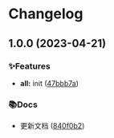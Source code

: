 # Changelog
<!-- #region recent-beta -->

## 1.0.0 (2023-04-21)


### ✨Features

* **all:** init ([47bbb7a](https://github.com/topjf/test/commit/47bbb7ab5bf6cebc2193f5ae44a4525e636e41a3))


### 📚Docs

* 更新文档 ([840f0b2](https://github.com/topjf/test/commit/840f0b28ccae037ae967a40fa9032b2cede579d0))

<!-- #endregion recent-beta -->
